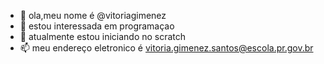 - 👋 ola,meu nome é @vitoriagimenez
- 👀 estou interessada em programaçao
- 🌱 atualmente estou iniciando no scratch
- 📫 meu endereço eletronico é vitoria.gimenez.santos@escola.pr.gov.br

<!---
vitoriagimenez/vitoriagimenez is a ✨ special ✨ repository because its `README.md` (this file) appears on your GitHub profile.
You can click the Preview link to take a look at your changes.
--->
